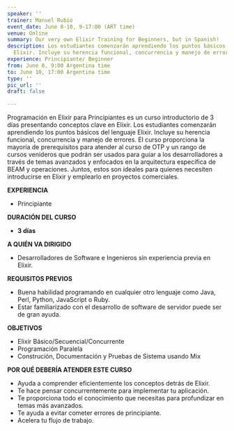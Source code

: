 ```yaml
---
speaker: ''
trainer: Manuel Rubio
event_date: June 8-10, 9-17:00 (ART time)
venue: Online
summary: Our very own Elixir Training for Beginners, but in Spanish!
description: Los estudiantes comenzarán aprendiendo los puntos básicos del lenguaje
  Elixir. Incluye su herencia funcional, concurrencia y manejo de errores.
experience: Principiante/ Beginner
from: June 8, 9:00 Argentina time
to: June 10, 17:00 Argentina time
type: ''
pic_url: ''
draft: false

---
```

Programación en Elixir para Principiantes es un curso introductorio de 3 días presentando conceptos clave en Elixir. Los estudiantes comenzarán aprendiendo los puntos básicos del lenguaje Elixir. Incluye su herencia funcional, concurrencia y manejo de errores. El curso proporciona la mayoría de prerequisitos para atender al curso de OTP y un rango de cursos venideros que podrán ser usados para guiar a los desarrolladores a través de temas avanzados y enfocados en la arquitectura específica de BEAM y operaciones. Juntos, estos son ideales para quienes necesiten introducirse en Elixir y emplearlo en proyectos comerciales.


**EXPERIENCIA**

* Principiante

**DURACIÓN DEL CURSO**

* **3 días**

**A QUIÉN VA DIRIGIDO**

* Desarrolladores de Software e Ingenieros sin experiencia previa en Elixir.

**REQUISITOS PREVIOS**

* Buena habilidad programando en cualquier otro lenguaje como Java, Perl, Python, JavaScript o Ruby.
* Estar familiarizado con el desarrollo de software de servidor puede ser de gran ayuda.

**OBJETIVOS**

* Elixir Básico/Secuencial/Concurrente
* Programación Paralela
* Construción, Documentación y Pruebas de Sistema usando Mix

**POR QUÉ DEBERÍA ATENDER ESTE CURSO**

* Ayuda a comprender eficientemente los conceptos detrás de Elixir.
* Te hace pensar concurrentemente para implementar tu aplicación.
* Te proporciona todo el conocimiento que necesitas para profundizar en temas más avanzados.
* Te ayuda a evitar cometer errores de principiante.
* Acelera tu flujo de trabajo.